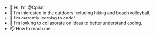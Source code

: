- 👋 Hi, I’m @Cpilat
- 👀 I’m interested in the outdoors including hiking and beach volleyball.
- 🌱 I’m currently learning to code!
- 💞️ I’m looking to collaborate on ideas to better understand coding.
- 📫 How to reach me ...

<!---
Cpilat/Cpilat is a ✨ special ✨ repository because its `README.md` (this file) appears on your GitHub profile.
You can click the Preview link to take a look at your changes.
--->
